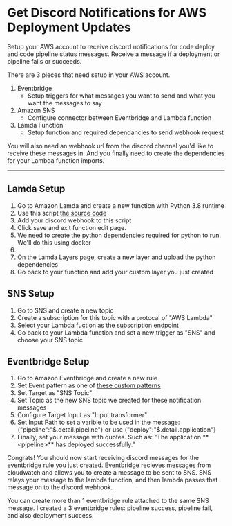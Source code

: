 # Get Discord Notifications for AWS Deployment Updates
Setup your AWS account to receive discord notifications for code deploy and code pipeline status messages. Receive a message if a deployment or pipeline fails or succeeds.

There are 3 pieces that need setup in your AWS account. 

1. Eventbridge
   - Setup triggers for what messages you want to send and what you want the messages to say
2. Amazon SNS
   - Configure connector between Eventbridge and Lambda function 
3. Lamda Function
   - Setup function and required dependancies to send webhook request


You will also need an webhook url from the discord channel you'd like to receive these messages in. And you finally need to create the dependencies for your Lambda function imports.

____________

## Lamda Setup
1. Go to Amazon Lamda and create a new function with Python 3.8 runtime
2. Use this script [the source code](https://github.com/gavinsauder/discord-aws-deployment-notifications/blob/main/lambda_function.py)
3. Add your discord webhook to this script
4. Click save and exit function edit page. 
5. We need to create the python dependencies required for python to run. We'll do this using docker
6. 
7. On the Lamda Layers page, create a new layer and upload the python dependencies
8. Go back to your function and add your custom layer you just created

## SNS Setup
1. Go to SNS and create a new topic
2. Create a subscription for this topic with a protocal of "AWS Lambda"
3. Select your Lambda fuction as the subscription endpoint
4. Go back to your Lambda function and set a new trigger as "SNS" and choose your SNS topic

## Eventbridge Setup
1. Go to Amazon Eventbridge and create a new rule
2. Set Event pattern as one of [these custom patterns](https://github.com/gavinsauder/discord-aws-deployment-notifications/tree/main/eventbridge-rules)
3. Set Target as "SNS Topic"
4. Set Topic as the new SNS topic we created for these notification messages
5. Configure Target Input as "Input transformer"
6. Set Input Path to set a varible to be used in the message: {"pipeline":"$.detail.pipeline"} or use {"deploy":"$.detail.application"}
7. Finally, set your message with quotes. Such as: "The application \**\<pipeline>** has deployed successfully."


Congrats! You should now start receiving discord messages for the eventbridge rule you just created. Eventbridge recieves messages from cloudwatch and allows you to create a message to be sent to SNS. SNS relays your message to the lambda function, and then lambda passes that message on to the discord webhook.

You can create more than 1 eventbridge rule attached to the same SNS message. I created a 3 eventbridge rules: pipeline success, pipeline fail, and also deployment success.
